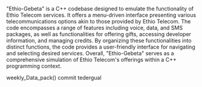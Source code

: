 "Ethio-Gebeta" is a C++ codebase designed to emulate the functionality of Ethio Telecom services. It offers a menu-driven interface presenting various telecommunications options akin to those provided by Ethio Telecom. The code encompasses a range of features including voice, data, and SMS packages, as well as functionalities for offering gifts, accessing developer information, and managing credits. By organizing these functionalities into distinct functions, the code provides a user-friendly interface for navigating and selecting desired services. Overall, "Ethio-Gebeta" serves as a comprehensive simulation of Ethio Telecom's offerings within a C++ programming context.

weekly_Data_pack() commit tedergual
